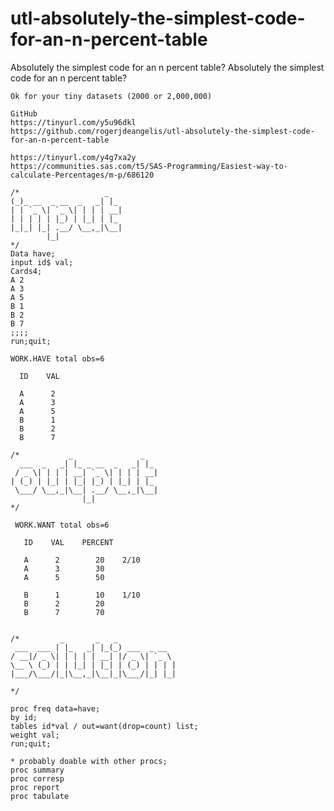 # utl-absolutely-the-simplest-code-for-an-n-percent-table
Absolutely the simplest code for an n percent table? 
    Absolutely the simplest code for an n percent table?                                                
                                                                                                        
    Ok for your tiny datasets (2000 or 2,000,000)                                                       
                                                                                                        
    GitHub                                                                                              
    https://tinyurl.com/y5u96dkl                                                                        
    https://github.com/rogerjdeangelis/utl-absolutely-the-simplest-code-for-an-n-percent-table          
                                                                                                        
    https://tinyurl.com/y4g7xa2y                                                                        
    https://communities.sas.com/t5/SAS-Programming/Easiest-way-to-calculate-Percentages/m-p/686120      
                                                                                                        
    /*                   _                                                                              
    (_)_ __  _ __  _   _| |_                                                                            
    | | `_ \| `_ \| | | | __|                                                                           
    | | | | | |_) | |_| | |_                                                                            
    |_|_| |_| .__/ \__,_|\__|                                                                           
            |_|                                                                                         
    */                                                                                                  
    Data have;                                                                                          
    input id$ val;                                                                                      
    Cards4;                                                                                             
    A 2                                                                                                 
    A 3                                                                                                 
    A 5                                                                                                 
    B 1                                                                                                 
    B 2                                                                                                 
    B 7                                                                                                 
    ;;;;                                                                                                
    run;quit;                                                                                           
                                                                                                        
    WORK.HAVE total obs=6                                                                               
                                                                                                        
      ID    VAL                                                                                         
                                                                                                        
      A      2                                                                                          
      A      3                                                                                          
      A      5                                                                                          
      B      1                                                                                          
      B      2                                                                                          
      B      7                                                                                          
                                                                                                        
    /*           _               _                                                                      
      ___  _   _| |_ _ __  _   _| |_                                                                    
     / _ \| | | | __| `_ \| | | | __|                                                                   
    | (_) | |_| | |_| |_) | |_| | |_                                                                    
     \___/ \__,_|\__| .__/ \__,_|\__|                                                                   
                    |_|                                                                                 
    */                                                                                                  
                                                                                                        
     WORK.WANT total obs=6                                                                              
                                                                                                        
       ID    VAL    PERCENT                                                                             
                                                                                                        
       A      2        20    2/10                                                                       
       A      3        30                                                                               
       A      5        50                                                                               
                                                                                                        
       B      1        10    1/10                                                                       
       B      2        20                                                                               
       B      7        70                                                                               
                                                                                                        
                                                                                                        
    /*         _       _   _                                                                            
     ___  ___ | |_   _| |_(_) ___  _ __                                                                 
    / __|/ _ \| | | | | __| |/ _ \| `_ \                                                                
    \__ \ (_) | | |_| | |_| | (_) | | | |                                                               
    |___/\___/|_|\__,_|\__|_|\___/|_| |_|                                                               
                                                                                                        
    */                                                                                                  
                                                                                                        
    proc freq data=have;                                                                                
    by id;                                                                                              
    tables id*val / out=want(drop=count) list;                                                          
    weight val;                                                                                         
    run;quit;                                                                                           
                                                                                                        
    * probably doable with other procs;                                                                 
    proc summary                                                                                        
    proc corresp                                                                                        
    proc report                                                                                         
    proc tabulate                                                                                       
                                                                                                        
                                                                                                        
